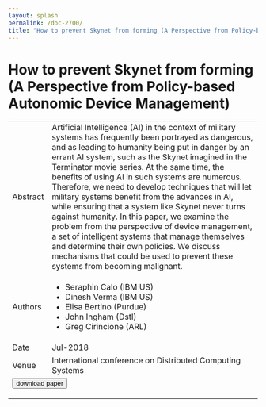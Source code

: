 ```yaml
---
layout: splash
permalink: /doc-2700/
title: "How to prevent Skynet from forming (A Perspective from Policy-based Autonomic Device Management)"
---
```


# How to prevent Skynet from forming (A Perspective from Policy-based Autonomic Device Management)

<table>
    <tbody>
    <tr>
        <td>Abstract</td>
        <td>Artificial Intelligence (AI) in the context of military systems has frequently been portrayed as dangerous, and as leading to humanity being put in danger by an errant AI system, such as the Skynet imagined in the Terminator movie series. At the same time, the benefits of using AI in such systems are numerous. Therefore, we need to develop techniques that will let military systems benefit from the advances in AI, while ensuring that a system like Skynet never turns against humanity. In this paper, we examine the problem from the perspective of device management, a set of intelligent systems that manage themselves and determine their own policies. We discuss mechanisms that could be used to prevent these systems from becoming malignant.</td>
    </tr>
    <tr>
        <td>Authors</td>
        <td>
            <ul>
                <li>Seraphin Calo (IBM US)</li>
                <li>Dinesh Verma (IBM US)</li>
                <li>Elisa Bertino (Purdue)</li>
                <li>John Ingham (Dstl)</li>
                <li>Greg Cirincione (ARL)</li>
            </ul>
        </td>
    </tr>
    <tr>
        <td>Date</td>
        <td>Jul-2018</td>
    </tr>
    <tr>
        <td>Venue</td>
        <td>International conference on Distributed Computing Systems</td>
    </tr>
        <tr>
            <td colspan="2">
                <form method="get" action="https://dais-ita.org/sites/default/files/2186_paper.pdf">
                    <button type="submit">download paper</button>
                </form>
            </td>
        </tr>
    </tbody>
</table>
